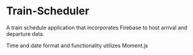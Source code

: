# Train-Scheduler
A train schedule application that incorporates Firebase to host arrival and departure data.

Time and date format and functionality utilizes Moment.js 
